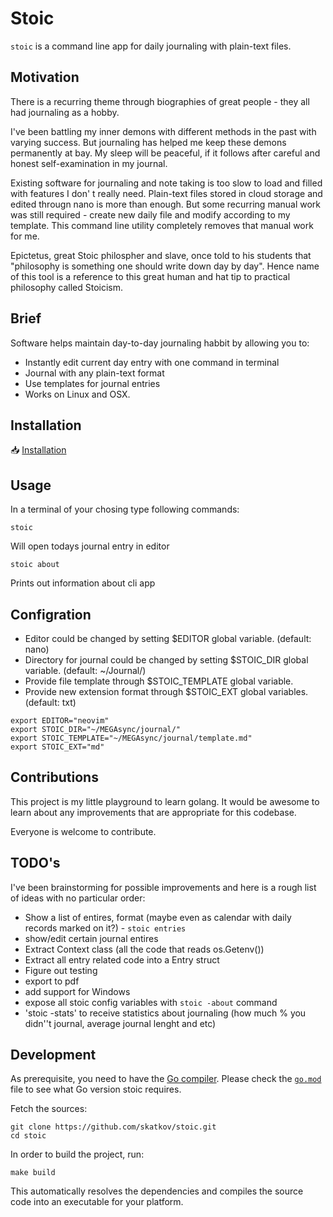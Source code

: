 # Stoic
`stoic` is a command line app for daily journaling with plain-text files.

## Motivation
There is a recurring theme through biographies of great people - they all had journaling as a hobby.

I've been battling my inner demons with different methods in the past with varying success. But journaling has helped me keep these demons permanently at bay. My sleep will be peaceful, if it follows after careful and honest self-examination in my journal. 

Existing software for journaling and note taking is too slow to load and filled with features I don'
t really need. Plain-text files stored in cloud storage and edited througn nano is more than enough. But some recurring manual work was still required - create new daily file and  modify according to my template. This command line utility completely removes that manual work for me. 

Epictetus, great Stoic philospher and slave, once told to his students that "philosophy is something one should write down day by day". Hence name of this tool is a reference to this great human and hat tip to practical philosophy called Stoicism.

## Brief
Software helps maintain day-to-day journaling habbit by allowing you to:
- Instantly edit current day entry with one command in terminal
- Journal with any plain-text format
- Use templates for journal entries
- Works on Linux and OSX. 

## Installation

📥 [Installation](INSTALL.md)

## Usage
In a terminal of your chosing type following commands:

`stoic`

Will open todays journal entry in editor

`stoic about`
 
Prints out information about cli app


## Configration

- Editor could be changed by setting $EDITOR global variable. (default: nano)
- Directory for journal could be changed by setting $STOIC_DIR global variable. (default: ~/Journal/)
- Provide file template through $STOIC_TEMPLATE global variable.
- Provide new extension format through $STOIC_EXT global variables. (default: txt)

```
export EDITOR="neovim"
export STOIC_DIR="~/MEGAsync/journal/"
export STOIC_TEMPLATE="~/MEGAsync/journal/template.md"
export STOIC_EXT="md"
```

## Contributions
This project is my little playground to learn golang. It would be awesome to learn about any improvements that are appropriate for this codebase.

Everyone is welcome to contribute.

## TODO's
I've been brainstorming for possible improvements and here is a rough list of ideas with no particular order:

- Show a list of entires, format (maybe even as calendar with daily records marked on it?) - `stoic entries` 
- show/edit certain journal entires 
- Extract Context class (all the code that reads os.Getenv())
- Extract all entry related code into a Entry struct
- Figure out testing
- export to pdf
- add support for Windows
- expose all stoic config variables with `stoic -about` command
- 'stoic -stats' to receive statistics about journaling (how much % you didn''t journal, average journal lenght and etc)


## Development
As prerequisite, you need to have the [Go compiler](https://golang.org/doc/install).
Please check the [`go.mod`](go.mod) file to see what Go version stoic requires.

Fetch the sources:

```
git clone https://github.com/skatkov/stoic.git
cd stoic
```

In order to build the project, run:

```
make build
```

This automatically resolves the dependencies and compiles the source code into an
executable for your platform.
